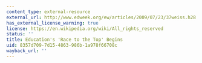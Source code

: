```yaml
---
content_type: external-resource
external_url: http://www.edweek.org/ew/articles/2009/07/23/37weiss.h28.html
has_external_license_warning: true
license: https://en.wikipedia.org/wiki/All_rights_reserved
status: ''
title: Education's 'Race to the Top' Begins
uid: 8357d709-7d15-4863-986b-1a978f66708c
wayback_url: ''
---
```

